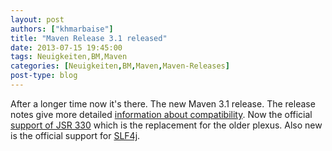 ```yaml
---
layout: post
authors: ["khmarbaise"]
title: "Maven Release 3.1 released"
date: 2013-07-15 19:45:00
tags: Neuigkeiten,BM,Maven
categories: [Neuigkeiten,BM,Maven,Maven-Releases]
post-type: blog
---
```

After a longer time now it's there. The new Maven 3.1 release. The release notes give more 
detailed [information about compatibility](http://maven.apache.org/docs/3.1.0/release-notes.html). 
Now the official [support of JSR 330](http://maven.apache.org/maven-jsr330.html) which is the replacement for the older plexus. 
Also new is the official support for [SLF4j](http://maven.apache.org/maven-logging.html).
